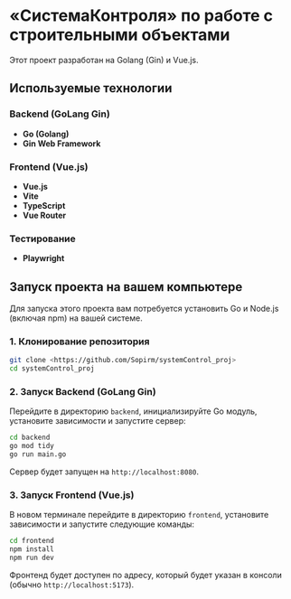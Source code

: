 # «СистемаКонтроля» по работе с строительными объектами
Этот проект разработан на Golang (Gin) и Vue.js.

## Используемые технологии

### Backend (GoLang Gin)

*   **Go (Golang)** 
*   **Gin Web Framework** 

### Frontend (Vue.js)

*   **Vue.js**
*   **Vite** 
*   **TypeScript** 
*   **Vue Router**

### Тестирование

* **Playwright**

## Запуск проекта на вашем компьютере

Для запуска этого проекта вам потребуется установить Go и Node.js (включая npm) на вашей системе.

### 1. Клонирование репозитория

```bash
git clone <https://github.com/Sopirm/systemControl_proj>
cd systemControl_proj
```

### 2. Запуск Backend (GoLang Gin)

Перейдите в директорию `backend`, инициализируйте Go модуль, установите зависимости и запустите сервер:

```bash
cd backend
go mod tidy
go run main.go
```

Сервер будет запущен на `http://localhost:8080`.

### 3. Запуск Frontend (Vue.js)

В новом терминале перейдите в директорию `frontend`, установите зависимости и запустите следующие команды:

```bash
cd frontend
npm install
npm run dev
```

Фронтенд будет доступен по адресу, который будет указан в консоли (обычно `http://localhost:5173`).
